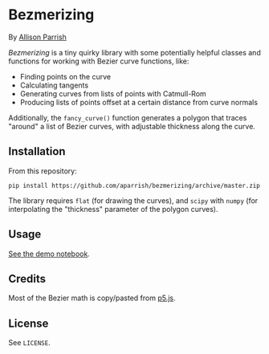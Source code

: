 # Bezmerizing

By [Allison Parrish](https://www.decontextualize.com/)

*Bezmerizing* is a tiny quirky library with some potentially helpful classes
and functions for working with Bezier curve functions, like:

* Finding points on the curve
* Calculating tangents
* Generating curves from lists of points with Catmull-Rom
* Producing lists of points offset at a certain distance from curve normals

Additionally, the `fancy_curve()` function generates a polygon that traces
"around" a list of Bezier curves, with adjustable thickness along the curve.

## Installation

From this repository:

    pip install https://github.com/aparrish/bezmerizing/archive/master.zip

The library requires `flat` (for drawing the curves), and `scipy` with `numpy`
(for interpolating the "thickness" parameter of the polygon curves).

## Usage

[See the demo notebook](demo.ipynb).

## Credits

Most of the Bezier math is copy/pasted from
[p5.js](https://github.com/processing/p5.js/blob/0.6.1/src/core/curves.js).

## License

See `LICENSE`.

